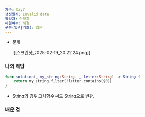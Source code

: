 ```yaml
---
차수: Day7
생성일자: Invalid date
작성자: 안정흠
해결여부: 해결
구분(입문|기초): 입문
---
```

- 문제
    
    ![[스크린샷_2025-02-19_20.22.24.png]]
    
      
    

### 나의 해답

```Swift
func solution(_ my_string:String, _ letter:String) -> String {
    return my_string.filter{!letter.contains($0)}
}
```

- String의 경우 고차함수 써도 String으로 반환.

### 배운 점